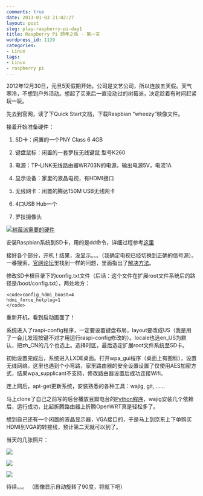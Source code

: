 ```yaml
---
comments: true
date: 2013-01-03 21:02:27
layout: post
slug: play-raspberry-pi-day1
title: Raspberry Pi 跨年之旅 - 第一天
wordpress_id: 1139
categories:
- Linux
tags:
- Linux
- raspberry pi
---
```


2012年12月30日，元旦5天假期开始。公司是文艺公司，所以连放五天假。天气寒冷，不想到户外活动。想起了买来后一直没动过的树莓派，决定趁着有时间赶紧玩一玩。



先去到官网，读了下Quick Start文档，下载Raspbian “wheezy”映像文件。



接着开始准备硬件：







  1. SD卡：闲置的一个PNY Class 6 4GB


  2. 键盘鼠标：闲置的一套罗技无线键鼠 型号K260


  3. 电源：TP-LINK无线路由器WR703N的电源，输出电源5V，电流1A


  4. 显示设备：家里的液晶电视，有HDMI接口


  5. 无线网卡：闲置的腾达150M USB无线网卡


  6. 4口USB Hub一个


  7. 罗技摄像头



[![树莓派需要的硬件](http://guoyong.me/blog/wp-content/uploads/2013/01/IMG_4230-150x150.jpg)](http://guoyong.me/blog/wp-content/uploads/2013/01/IMG_4230.jpg)



安装Raspbian系统到SD卡，用的是dd命令，详细过程参考[这里](http://elinux.org/RPi_Easy_SD_Card_Setup)



接好各个部分，开机！结果，没显示。。。（我确定电视已经切换到正确的信号源）。一番搜索，[官网论坛](http://www.raspberrypi.org/phpBB3/viewtopic.php?f=28&t=23624)里找到一样的问题，里面指出了[解决方法](http://elinux.org/R-Pi_Troubleshooting#Display)。



修改SD卡根目录下的config.txt文件（后话：这个文件在扩展root文件系统后的路径是/boot/config.txt），两处地方：




    
    <code>config_hdmi_boost=4
    hdmi_force_hotplug=1
    </code>



重新开机，看到启动画面了！



系统进入了raspi-config程序，一定要设置键盘布局，layout要改成US（我是用了一会儿发现按键不对才用运行raspi-config修改的）。locale也选en_US为默认，把zh_CN的几个也选上。选择时区，最后选定扩展root文件系统至SD卡。



初始设置完成后，系统进入LXDE桌面。打开wpa_gui程序（桌面上有图标），设置无线网络。这里也遇到个小弯路，家里路由器的安全设置设置了仅使用AES加密方式，结果wpa_supplicant不支持，修改路由器设置后成功连接Wifi。



连上网后，apt-get更新系统，安装熟悉的各种工具：wajig, git, ......



马上clone了自己之前写的后台播放豆瓣电台的[Python程序](https://github.com/wolfg1969/fmbox)，wajig安装几个依赖后，运行成功，比起折腾路由器上折腾OpenWRT真是轻松多了。



想到自己还有一个闲置的液晶显示器，VGA接口的，于是马上到京东上下单购买HDMI到VGA的转接线，预计第二天就可以到了。



当天的几张照片：



[![](http://guoyong.me/blog/wp-content/uploads/2013/01/IMG_4165-e1357225571542-150x150.jpg)](http://guoyong.me/blog/wp-content/uploads/2013/01/IMG_4165.jpg)



[![](http://guoyong.me/blog/wp-content/uploads/2013/01/IMG_4168-e1357225618376-150x150.jpg)](http://guoyong.me/blog/wp-content/uploads/2013/01/IMG_4168.jpg)



[![](http://guoyong.me/blog/wp-content/uploads/2013/01/IMG_4170-e1357225409692-150x150.jpg)](http://guoyong.me/blog/wp-content/uploads/2013/01/IMG_4170.jpg)



待续。。。 （图像显示自动旋转了90度，将就下吧）



